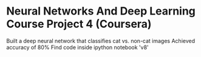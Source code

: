 # Neural Networks And Deep Learning Course Project 4 (Coursera)
Built a deep neural network that classifies cat vs. non-cat images
Achieved accuracy of 80%
Find code inside ipython notebook 'v8'

